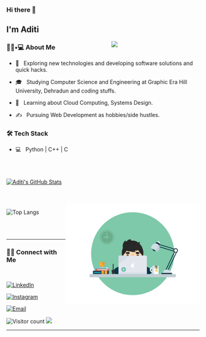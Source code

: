 ### Hi there 👋<h2> I'm Aditi</h2>

<img align='right' src="https://(https://pin.it/1hHQMup)](https://images.app.goo.gl/9Rnbc9eJixBd6y6b6)" width="230">

<h3> 👨🏻•💻 About Me </h3>



- 🤔 &nbsp; Exploring new technologies and developing software solutions and quick hacks.

- 🎓 &nbsp; Studying Computer Science and Engineering at Graphic Era Hill University, Dehradun and coding stuffs.

- 🌱 &nbsp; Learning about Cloud Computing, Systems Design.

- ✍️ &nbsp; Pursuing Web Development as hobbies/side hustles.



<h3>🛠 Tech Stack</h3>



- 💻 &nbsp; Python | C++ | C 









<br/><br/>

[![Aditi's GitHub Stats](https://github-readme-stats.vercel.app/api?username=kukretiaditi&show_icons=true)](https://github.com/kukretiaditi)

<br/>

<br/>

<img src="https://github.com/nirala69/nirala69/blob/master/70804f7e25b11f29db904f2fa7b4cd9d.gif" width="350" align='right'>

![Top Langs](https://github-readme-stats.vercel.app/api/top-langs/?username=kukretiaditi&show_icons=true)

<br><br>



<hr>



<h3> 🤝🏻 Connect with Me </h3>

<br>



<p align="center">

<a href="https://www.linkedin.com/in/aditi-kukreti-18028a25a/"><img alt="LinkedIn" src="https://img.shields.io/badge/LinkedIn-Aditi%20Kukreti-blue?style=flat-square&logo=linkedin"></a>

<a href="https://www.instagram.com/aditikukretii/"><img alt="Instagram" src="https://img.shields.io/badge/Instagram-aditikukretii-black?style=flat-square&logo=instagram"></a>

<a href="mailto:aditikukreti7@gmail.com"><img alt="Email" src="https://img.shields.io/badge/Email-aditikukreti7@gmail.com-blue?style=flat-square&logo=gmail"></a>

</p>





![Visitor count](https://visitor-badge.laobi.icu/badge?page_id=kukretiaditi.kukretiaditi)   <img src="https://media.giphy.com/media/dxn6fRlTIShoeBr69N/giphy.gif" width="30">





<hr>
